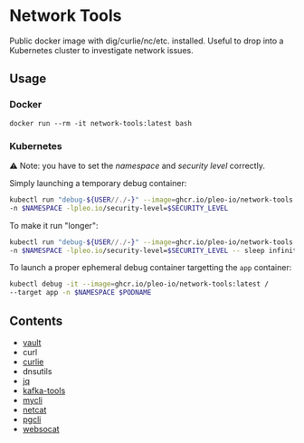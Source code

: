 # Network Tools

Public docker image with dig/curlie/nc/etc. installed. Useful to drop into a Kubernetes cluster to investigate network issues.

## Usage

### Docker

```
docker run --rm -it network-tools:latest bash
```

### Kubernetes

:warning: Note: you have to set the _namespace_ and _security level_ correctly.

Simply launching a temporary debug container:

```bash
kubectl run "debug-${USER//./-}" --image=ghcr.io/pleo-io/network-tools:latest --rm -it /
-n $NAMESPACE -lpleo.io/security-level=$SECURITY_LEVEL
```

To make it run "longer":

```bash
kubectl run "debug-${USER//./-}" --image=ghcr.io/pleo-io/network-tools:latest --rm -it /
-n $NAMESPACE -lpleo.io/security-level=$SECURITY_LEVEL -- sleep infinity
```

To launch a proper ephemeral debug container targetting the `app` container:

```bash
kubectl debug -it --image=ghcr.io/pleo-io/network-tools:latest /
--target app -n $NAMESPACE $PODNAME
```

## Contents

- [vault](https://developer.hashicorp.com/vault/docs/commands)
- curl
- [curlie](https://github.com/rs/curlie)
- dnsutils
- [jq](https://github.com/jqlang/jq)
- [kafka-tools](https://docs.confluent.io/kafka/operations-tools/kafka-tools.html)
- [mycli](https://www.mycli.net/)
- [netcat](https://en.wikipedia.org/wiki/Netcat)
- [pgcli](https://www.pgcli.com/)
- [websocat](https://github.com/vi/websocat)
